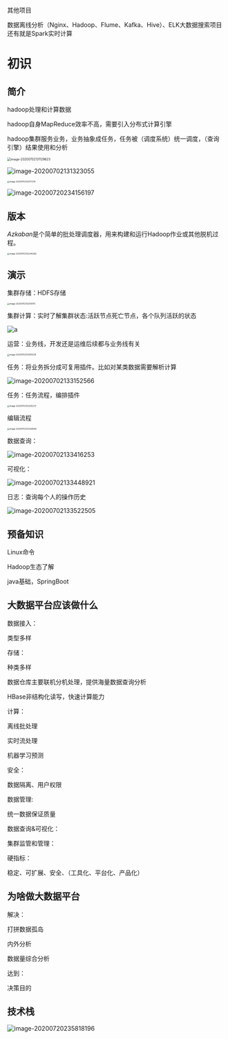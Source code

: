 



其他项目

数据离线分析（Nginx、Hadoop、Flume、Kafka、Hive）、ELK大数据搜索项目还有就是Spark实时计算

# 初识

## 简介

hadoop处理和计算数据

hadoop自身MapReduce效率不高，需要引入分布式计算引擎

hadoop集群服务业务，业务抽象成任务，任务被（调度系统）统一调度，（查询引擎）结果使用和分析

<img src="https://tva1.sinaimg.cn/large/007S8ZIlly1ggcjuop2tjj31as0oyaqq.jpg" alt="image-20200702131129623" style="zoom:50%;" />

![image-20200702131323055](https://tva1.sinaimg.cn/large/007S8ZIlly1ggcjwkzb70j31ie0u0182.jpg)

<img src="https://tva1.sinaimg.cn/large/007S8ZIlly1ggck4szgvmj31tv0u0twq.jpg" alt="image-20200702132117278" style="zoom:33%;" />

![image-20200720234156197](https://tva1.sinaimg.cn/large/007S8ZIlly1ggxv8708jrj31km0n44cc.jpg)



## 版本

*Azkaban*是个简单的批处理调度器，用来构建和运行Hadoop作业或其他脱机过程。

<img src="https://tva1.sinaimg.cn/large/007S8ZIlly1ggck68wbisj31ss0t01a6.jpg" alt="image-20200702132240282" style="zoom:33%;" />

## 演示

集群存储：HDFS存储

<img src="https://tva1.sinaimg.cn/large/007S8ZIlly1ggck8z7snzj31pb0u0ajx.jpg" alt="image-20200702132518175" style="zoom:33%;" />



集群计算：实时了解集群状态:活跃节点死亡节点，各个队列活跃的状态

![a](https://tva1.sinaimg.cn/large/007S8ZIlly1ggck9qba0sj31pw0u048t.jpg)

运营：业务线，开发还是运维后续都与业务线有关

<img src="https://tva1.sinaimg.cn/large/007S8ZIlly1ggcke55btpj31wt0u0guu.jpg" alt="image-20200702133015538" style="zoom:33%;" />

任务：将业务拆分成可复用插件。比如对某类数据需要解析计算

![image-20200702133152566](https://tva1.sinaimg.cn/large/007S8ZIlly1ggckftfa21j31ye0ra120.jpg)

任务：任务流程，编排插件

<img src="https://tva1.sinaimg.cn/large/007S8ZIlly1ggckgwbcguj31yo0s8k2i.jpg" alt="image-20200702133255237" style="zoom:33%;" />

编辑流程

<img src="https://tva1.sinaimg.cn/large/007S8ZIlly1ggckhglvf8j31z40ruh3v.jpg" alt="image-20200702133326569" style="zoom:33%;" />

数据查询：

![image-20200702133416253](https://tva1.sinaimg.cn/large/007S8ZIlly1ggckiazl4dj31xm0u0do2.jpg)

可视化：

![image-20200702133448921](https://tva1.sinaimg.cn/large/007S8ZIlly1ggckivkxs8j31rw0u0gzk.jpg)

日志：查询每个人的操作历史

![image-20200702133522505](https://tva1.sinaimg.cn/large/007S8ZIlly1ggckjgkeyhj31xw0q2dqm.jpg)

## 预备知识

Linux命令

Hadoop生态了解

java基础，SpringBoot



## 大数据平台应该做什么

数据接入：

类型多样

存储：

种类多样

数据仓库主要联机分机处理，提供海量数据查询分析

HBase非结构化读写，快速计算能力

计算：

离线批处理

实时流处理

机器学习预测

安全：

数据隔离、用户权限

数据管理:

统一数据保证质量

数据查询&可视化：

集群监管和管理：



硬指标：

稳定、可扩展、安全、（工具化、平台化、产品化）

## 为啥做大数据平台

解决：

打拼数据孤岛

内外分析

数据量综合分析

达到：

决策目的

## 技术栈

![image-20200720235818196](https://tva1.sinaimg.cn/large/007S8ZIlly1ggxvp6bxppj31mm0u0qus.jpg)